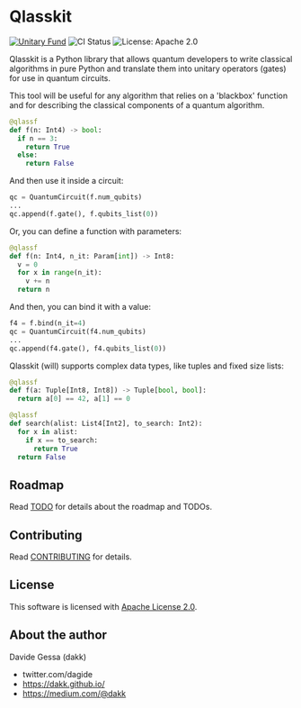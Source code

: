 # Qlasskit

[![Unitary Fund](https://img.shields.io/badge/supported_by-Unitary_Fund-ffff00.svg)](https://unitary.fund)
![CI Status](https://github.com/dakk/qlasskit/actions/workflows/ci.yaml/badge.svg)
![License: Apache 2.0](https://img.shields.io/badge/license-Apache_2.0-blue)


Qlasskit is a Python library that allows quantum developers to write classical algorithms in pure Python and translate them into unitary operators (gates) for use in quantum circuits.

This tool will be useful for any algorithm that relies on a 'blackbox' function and for describing the classical components of a quantum algorithm.



```python
@qlassf
def f(n: Int4) -> bool:
  if n == 3:
    return True
  else:
    return False
```

And then use it inside a circuit:
```python
qc = QuantumCircuit(f.num_qubits)
...
qc.append(f.gate(), f.qubits_list(0))
```

Or, you can define a function with parameters:
```python
@qlassf
def f(n: Int4, n_it: Param[int]) -> Int8:
  v = 0
  for x in range(n_it):
    v += n
  return n     
```

And then, you can bind it with a value:
```python
f4 = f.bind(n_it=4)
qc = QuantumCircuit(f4.num_qubits)
...
qc.append(f4.gate(), f4.qubits_list(0))
```

Qlasskit (will) supports complex data types, like tuples and fixed size lists:

```python
@qlassf
def f(a: Tuple[Int8, Int8]) -> Tuple[bool, bool]:
  return a[0] == 42, a[1] == 0
```

```python
@qlassf
def search(alist: List4[Int2], to_search: Int2):
  for x in alist:
    if x == to_search:
      return True
  return False
```


## Roadmap

Read [TODO](TODO.md) for details about the roadmap and TODOs.

## Contributing

Read [CONTRIBUTING](CONTRIBUTING.md) for details.

## License

This software is licensed with [Apache License 2.0](LICENSE).

## About the author

Davide Gessa (dakk)
- twitter.com/dagide
- https://dakk.github.io/
- https://medium.com/@dakk